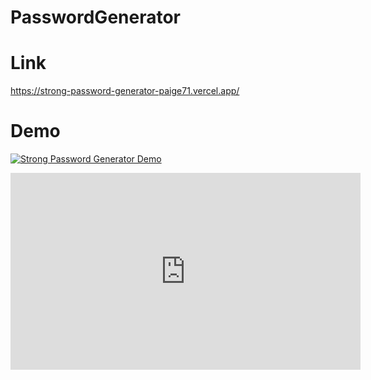 # PasswordGenerator

# Link
https://strong-password-generator-paige71.vercel.app/

# Demo
[![Strong Password Generator Demo](https://www.youtube.com/watch?v=IRJXGbp3Udk)](https://www.youtube.com/watch?v=IRJXGbp3Udk "Strong Password Generator Demo")
<iframe width="560" height="315"
src="https://www.youtube.com/watch?v=IRJXGbp3Udk" 
frameborder="0" 
allow="accelerometer; autoplay; encrypted-media; gyroscope; picture-in-picture" 
allowfullscreen></iframe>
